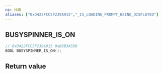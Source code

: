 ```yaml
---
ns: HUD
aliases: ["0xD422FCC5F239A915","_IS_LOADING_PROMPT_BEING_DISPLAYED"]
---
```

## BUSYSPINNER_IS_ON

```c
// 0xD422FCC5F239A915 0xB8B3A5D0
BOOL BUSYSPINNER_IS_ON();
```


## Return value
